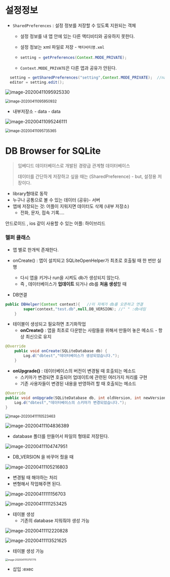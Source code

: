 # 설정정보

* `SharedPreferences` : 설정 정보를 저장할 수 있도록 지원되는 객체 

  * 설정 정보를 내 앱 안에 있는 다른 액티비티와 공유하지 못한다.

  * 설정 정보는 xml 파일로 저장 - `액티비티명.xml`

  * ```java
    setting = getPreferences(Context.MODE_PRIVATE);
    ```

  * `Context.MODE_PRIVATE`은 다른 앱과 공유가 안된다.

```java
  setting = getSharedPreferences("setting",Context.MODE_PRIVATE);  //name : 파일명
  editor = setting.edit();
```

![image-20200411095925330](images/image-20200411095925330.png)

<img src="images/image-20200411095950932.png" alt="image-20200411095950932" style="zoom:80%;" />

* 내부저장소 - data - data

![image-20200411095246111](images/image-20200411095246111.png)

<img src="images/image-20200411095735365.png" alt="image-20200411095735365" style="zoom:80%;" />





# DB Browser for SQLite

> 임베디드 데이터베이스로 개발된 경량급 관계형 데이터베이스
>
> 데이터를 간단하게 저장하고 싶을 때는 (SharedPreference) - but, 설정용 저장이다.

* library형태로 동작
* 누구나 공통으로 볼 수 있는 데이터 (공유)- 서버 
* 앱에 저장되는 것: 어플이 지워지면 데이터도 삭제 (내부 저장소)
  * 전화, 문자, 접속 기록.... 



안드로이드 , ios 같이 사용할 수 있는 어플: 하이브리드



### 헬퍼 클래스

* 앱 별로 한개씩 존재한다.
* onCreate() : 앱이 설치되고 SQLiteOpenHelper가 최초로 호출될 때 한 번만 실행
  * 다시 앱을 키거나 run을 시켜도 db가 생성되지 않는다.
  * 즉 , 데이터베이스가 **업데이트** 되거나  db를 **처음 생성**할 때


* DB연결

```JAVA
public DBHelper(Context context){   //이 자체가 db를 오픈하고 연결
        super(context,"test.db",null,DB_VERSION); //" " :db네임
    }
```

* 테이블이 생성되고 필요하면 초기화작업
  * **onCreate()** : 앱을 최초로 다운받는 사람들을 위해서 만들어 놓은 메소드 - 항상 최신으로 유지

```java
@Override 
    public void onCreate(SQLiteDatabase db) {
        Log.d("dbtest","데이터베이스가 생성되었습니다."); 
    }
```

* **onUpgrade()** : 데이터베이스의 버전이 변경될 때 호출되는 메소드
  * 스키마가 변경되면 호출되어 업데이트에 관련된 여러가지 처리를 구현
  * 기존 사용자들이 변경된 내용을 반영하려 할 때 호출되는 메소드

```java
@Override
public void onUpgrade(SQLiteDatabase db, int oldVersion, int newVersion) {
    Log.d("dbtest","데이터베이스의 스키마가 변경되었습니다.");
}
```

<img src="images/image-20200411110523463.png" alt="image-20200411110523463" style="zoom:80%;" />

![image-20200411104836389](images/image-20200411104836389.png)

* database 폴더를 만들어서 파일의 형태로 저장된다. 

![image-20200411104747951](images/image-20200411104747951.png)



* DB_VERSION 을 바꾸어 줬을 때

![image-20200411105216803](images/image-20200411105216803.png)

*  변경될 때 해야하는 처리
  * 변형해서 작업해주면 된다. 

![image-20200411111156703](images/image-20200411111156703.png)

![image-20200411111253425](images/image-20200411111253425.png)





* 테이블 생성 
  * 기존의  database 지워줘야 생성 가능

![image-20200411112220828](images/image-20200411112220828.png)







![image-20200411113521625](images/image-20200411113521625.png)

* 테이블 생성 가능 



<img src="images/image-20200411113757775.png" alt="image-20200411113757775" style="zoom:50%;" />

* 삽입 :exec